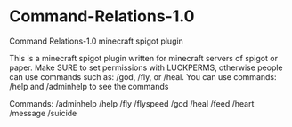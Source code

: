 # Command-Relations-1.0
Command Relations-1.0 minecraft spigot plugin

This is a minecraft spigot plugin written for minecraft servers of spigot or paper.
Make SURE to set permissions with LUCKPERMS, otherwise people can use commands such as: /god, /fly, or /heal.
You can use commands: /help and /adminhelp to see the commands

Commands:
/adminhelp
/help
/fly
/flyspeed <speed>
/god
/heal
/feed
/heart <player> <amount>
/message <player>
/suicide
